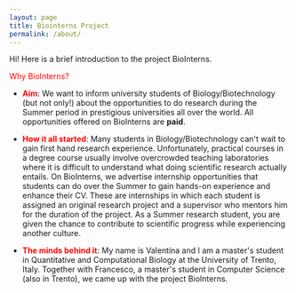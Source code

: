 ```yaml
---
layout: page
title: Biointerns Project 
permalink: /about/
---
```


Hi! Here is a brief introduction to the project BioInterns.

<span style="color:red">Why BioInterns?</span>

 * <span style="color:red">**Aim**</span>: We want to inform university students of Biology/Biotechnology (but not only!) about the opportunities to do research during the Summer period in prestigious universities all over the world. All opportunities offered on BioInterns are **paid**.

 * <span style="color:red">**How it all started**</span>: Many students in Biology/Biotechnology can't wait to gain first hand research experience. Unfortunately, practical courses in a degree course usually involve overcrowded teaching laboratories where it is difficult to understand what doing scientific research actually entails. On BioInterns, we advertise internship opportunities that students can do over the Summer to gain hands-on experience and enhance their CV. These are internships in which each student is assigned an original research project and a supervisor who mentors him for the duration of the project. As a Summer research student, you are given the chance to contribute to scientific progress while experiencing another culture. 

 * <span style="color:red">**The minds behind it**</span>: My name is Valentina and I am a master's student in Quantitative and Computational Biology at the University of Trento, Italy. Together with Francesco, a master's student in Computer Science (also in Trento), we came up with the project BioInterns. 

